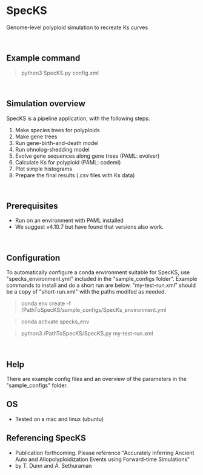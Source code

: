 # SpecKS
Genome-level polyploid simulation to recreate Ks curves

<br>

## Example command
>python3 SpecKS.py config.xml

<br>

## Simulation overview
SpecKS is a pipeline application, with the following steps:
1) Make species trees for polyploids 
2) Make gene trees 
3) Run gene-birth-and-death model
4) Run ohnolog-shedding model
5) Evolve gene sequences along gene trees (PAML: evolver)
6) Calculate Ks for polyploid (PAML: codeml)
7) Plot simple histograms
8) Prepare the final results (.csv files with Ks data)

<br>

## Prerequisites
* Run on an environment with PAML installed
* We suggest v4.10.7 but have found that versions also work. 

<br>

## Configuration
To automatically configure a conda environment suitable for SpecKS, use "specks_environment.yml" 
included in the "sample_configs folder". Example commands to install and do a short run are below.
"my-test-run.xml" should be a copy of "short-run.xml" with the paths modifed as needed.

> conda env create -f /PathToSpecKS/sample_configs/SpecKs_environment.yml

> conda activate specks_env

> python3 /PathToSpecKS/SpecKS.py my-test-run.xml 

<br>

## Help
There are example config files and an overview of the parameters in the "sample_configs" folder.

## OS
* Tested on a mac and linux (ubuntu)

## Referencing SpecKS
* Publication forthcoming. Please reference "Accurately Inferring Ancient Auto and Allopolyploidization Events using Forward-time Simulations"
* by T. Dunn and A. Sethuraman
